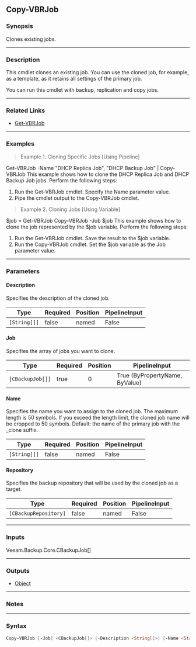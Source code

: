 Copy-VBRJob
-----------

### Synopsis
Clones existing jobs.

---

### Description

This cmdlet clones an existing job. You can use the cloned job, for example, as a template, as it retains all settings of the primary job.

You can run this cmdlet with backup, replication and copy jobs.

---

### Related Links
* [Get-VBRJob](Get-VBRJob)

---

### Examples
> Example 1. Cloning Specific Jobs [Using Pipeline]

Get-VBRJob -Name "DHCP Replica Job", "DHCP Backup Job" | Copy-VBRJob
This example shows how to clone the DHCP Replica Job and DHCP Backup Job jobs.
Perform the following steps:
1. Run the Get-VBRJob cmdlet. Specify the Name parameter value.
2. Pipe the cmdlet output to the Copy-VBRJob cmdlet.
> Example 2. Cloning Jobs [Using Variable]

$job = Get-VBRJob
Copy-VBRJob -Job $job
This example shows how to clone the job represented by the $job variable.
Perform the following steps:
1. Run the Get-VBRJob cmdlet. Save the result to the $job variable.
2. Run the Copy-VBRJob cmdlet. Set the $job variable as the Job parameter value.

---

### Parameters
#### **Description**
Specifies the description of the cloned job.

|Type        |Required|Position|PipelineInput|
|------------|--------|--------|-------------|
|`[String[]]`|false   |named   |False        |

#### **Job**
Specifies the array of jobs you want to clone.

|Type            |Required|Position|PipelineInput                 |
|----------------|--------|--------|------------------------------|
|`[CBackupJob[]]`|true    |0       |True (ByPropertyName, ByValue)|

#### **Name**
Specifies the name you want to assign to the cloned job. The maximum length is 50 symbols. If you exceed the length limit, the cloned job name will be cropped to 50 symbols. Default: the name of the primary job with the _clone<clone sequence number> suffix.

|Type        |Required|Position|PipelineInput|
|------------|--------|--------|-------------|
|`[String[]]`|false   |named   |False        |

#### **Repository**
Specifies the backup repository that will be used by the cloned job as a target.

|Type                 |Required|Position|PipelineInput|
|---------------------|--------|--------|-------------|
|`[CBackupRepository]`|false   |named   |False        |

---

### Inputs
Veeam.Backup.Core.CBackupJob[]

---

### Outputs
* [Object](https://learn.microsoft.com/en-us/dotnet/api/System.Object)

---

### Notes

---

### Syntax
```PowerShell
Copy-VBRJob [-Job] <CBackupJob[]> [-Description <String[]>] [-Name <String[]>] [-Repository <CBackupRepository>] [<CommonParameters>]
```
